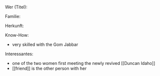 Wer (Titel):

Familie:

Herkunft:

Know-How:
- very skilled with the Gom Jabbar 

Interessantes:
- one of the two women first meeting the newly revived [[Duncan Idaho]]
- [[friend]] is the other person with her